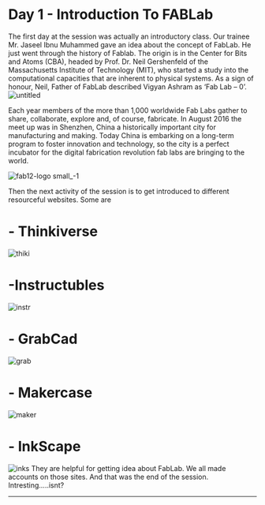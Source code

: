  # Day 1 - Introduction To FABLab
 

 
 
 The first day at the session was actually an introductory class. Our trainee Mr. Jaseel Ibnu Muhammed gave an idea about the concept of FabLab. He just went through the history of Fablab. The origin is in the Center for Bits and Atoms (CBA), headed by Prof. Dr. Neil Gershenfeld of the Massachusetts Institute of Technology (MIT), who started a study into the computational capacities that are inherent to physical systems. As a sign of honour, Neil, Father of FabLab described Vigyan Ashram as ‘Fab Lab – 0’. 
 ![untitled](https://user-images.githubusercontent.com/30692869/29263136-38f3eba6-80f5-11e7-942c-8acfd50e7a9b.jpg)
 
 
 
 
 
 
 
 Each year members of the more than 1,000 worldwide Fab Labs gather to share, collaborate, explore and, of course, fabricate. In August 2016 the meet up was in Shenzhen, China a historically important city for manufacturing and making. Today China is embarking on a long-term program to foster innovation and technology, so the city is a perfect incubator for the digital fabrication revolution fab labs are bringing to the world.
 
 ![fab12-logo small_-1](https://user-images.githubusercontent.com/30692869/29262836-eb171cc4-80f3-11e7-9cb2-d00204d4f672.jpg)

 
 Then the next activity of the session is to get introduced to different resourceful websites. Some are  
 
 
 # - Thinkiverse
   ![thiki](https://user-images.githubusercontent.com/30692869/29603332-741fdea2-8801-11e7-9d77-39475e0ebb29.png)
 
# -Instructubles
![instr](https://user-images.githubusercontent.com/30692869/29603421-b725926e-8801-11e7-9640-16b8c604b63d.png)

 
 
 
# - GrabCad
 ![grab](https://user-images.githubusercontent.com/30692869/29603559-3b435dba-8802-11e7-8202-7d0fd6749bf8.png)
 
 
 
 # - Makercase
    
  ![maker](https://user-images.githubusercontent.com/30692869/29603665-a31445f8-8802-11e7-8e58-576670168213.png)

 
# - InkScape
 
 ![inks](https://user-images.githubusercontent.com/30692869/29603703-c9ef7936-8802-11e7-8f8a-7b522cbfc1a7.png)
 They are helpful for getting idea about FabLab. We all made accounts on those sites.
 And that was the end of the session. Intresting.....isnt?
 
 
 <hr>
 

